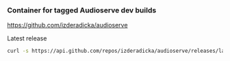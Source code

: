 ### Container for tagged Audioserve dev builds

https://github.com/izderadicka/audioserve

Latest release

```bash
curl -s https://api.github.com/repos/izderadicka/audioserve/releases/latest | grep tag_name | cut -d '"' -f 4 | tr -d 'v'
```